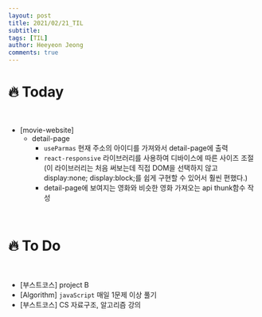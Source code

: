 ```yaml
---
layout: post
title: 2021/02/21_TIL
subtitle:
tags: [TIL]
author: Heeyeon Jeong
comments: true
---
```


# 🔥 Today

<br>

- [movie-website]
  - detail-page
    - `useParmas` 현재 주소의 아이디를 가져와서 detail-page에 출력
    - `react-responsive` 라이브러리를 사용하여 디바이스에 따른 사이즈 조절 (이 라이브러리는 처음 써보는데 직접 DOM을 선택하지 않고 display:none; display:block;를 쉽게 구현할 수 있어서 훨씬 편했다.)
    - detail-page에 보여지는 영화와 비슷한 영화 가져오는 api thunk함수 작성

<br>

# 🔥 To Do

<br>

- [부스트코스] project B
- [Algorithm] `javaScript` 매일 1문제 이상 풀기
- [부스트코스] CS 자료구조, 알고리즘 강의
